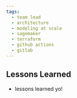 ```yaml
---
tags:
  - team lead
  - architecture 
  - modeling at scale
  - sagemaker
  - terraform
  - github actions
  - gitlab
---
```


## Lessons Learned <a id="autodesk-lessons-learned"></a>
- lessons learned yo!


